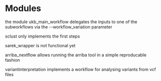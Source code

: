 # Modules

the module ukb_main_workflow delegates the inputs to one of the subworkflows via the --workflow_variation parameter

sclust only implements the first steps

sarek_wrapper is not functional yet

arriba_nextflow allows running the arriba tool in a simple reproducable fashion

variantinterpretation implements a workflow for analysing variants from vcf files
